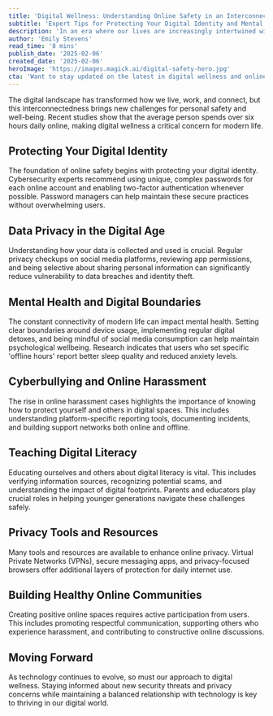 ```yaml
---
title: 'Digital Wellness: Understanding Online Safety in an Interconnected World'
subtitle: 'Expert Tips for Protecting Your Digital Identity and Mental Health'
description: 'In an era where our lives are increasingly intertwined with digital platforms, understanding and implementing robust online safety practices has become crucial. This comprehensive guide explores essential strategies for maintaining digital wellness, from protecting personal information to establishing healthy online boundaries.'
author: 'Emily Stevens'
read_time: '8 mins'
publish_date: '2025-02-06'
created_date: '2025-02-06'
heroImage: 'https://images.magick.ai/digital-safety-hero.jpg'
cta: 'Want to stay updated on the latest in digital wellness and online safety? Follow us on LinkedIn for expert insights, tips, and breaking news in cybersecurity and digital wellbeing.'
---
```


The digital landscape has transformed how we live, work, and connect, but this interconnectedness brings new challenges for personal safety and well-being. Recent studies show that the average person spends over six hours daily online, making digital wellness a critical concern for modern life.

## Protecting Your Digital Identity

The foundation of online safety begins with protecting your digital identity. Cybersecurity experts recommend using unique, complex passwords for each online account and enabling two-factor authentication whenever possible. Password managers can help maintain these secure practices without overwhelming users.

## Data Privacy in the Digital Age

Understanding how your data is collected and used is crucial. Regular privacy checkups on social media platforms, reviewing app permissions, and being selective about sharing personal information can significantly reduce vulnerability to data breaches and identity theft.

## Mental Health and Digital Boundaries

The constant connectivity of modern life can impact mental health. Setting clear boundaries around device usage, implementing regular digital detoxes, and being mindful of social media consumption can help maintain psychological wellbeing. Research indicates that users who set specific 'offline hours' report better sleep quality and reduced anxiety levels.

## Cyberbullying and Online Harassment

The rise in online harassment cases highlights the importance of knowing how to protect yourself and others in digital spaces. This includes understanding platform-specific reporting tools, documenting incidents, and building support networks both online and offline.

## Teaching Digital Literacy

Educating ourselves and others about digital literacy is vital. This includes verifying information sources, recognizing potential scams, and understanding the impact of digital footprints. Parents and educators play crucial roles in helping younger generations navigate these challenges safely.

## Privacy Tools and Resources

Many tools and resources are available to enhance online privacy. Virtual Private Networks (VPNs), secure messaging apps, and privacy-focused browsers offer additional layers of protection for daily internet use.

## Building Healthy Online Communities

Creating positive online spaces requires active participation from users. This includes promoting respectful communication, supporting others who experience harassment, and contributing to constructive online discussions.

## Moving Forward

As technology continues to evolve, so must our approach to digital wellness. Staying informed about new security threats and privacy concerns while maintaining a balanced relationship with technology is key to thriving in our digital world.